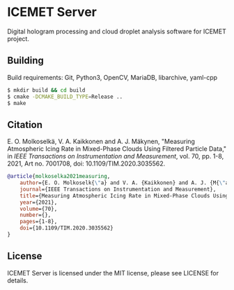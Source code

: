 # ICEMET Server
Digital hologram processing and cloud droplet analysis software for ICEMET project.

## Building
Build requirements: Git, Python3, OpenCV, MariaDB, libarchive, yaml-cpp
```bash
$ mkdir build && cd build
$ cmake -DCMAKE_BUILD_TYPE=Release ..
$ make
```

## Citation
E. O. Molkoselkä, V. A. Kaikkonen and A. J. Mäkynen, "Measuring Atmospheric Icing Rate in Mixed-Phase Clouds Using Filtered Particle Data," in *IEEE Transactions on Instrumentation and Measurement*, vol. 70, pp. 1-8, 2021, Art no. 7001708, doi: 10.1109/TIM.2020.3035562.
```bibtex
@article{molkoselka2021measuring,
	author={E. O. Molkoselk{\"a} and V. A. {Kaikkonen} and A. J. {M{\"a}kynen}},
	journal={IEEE Transactions on Instrumentation and Measurement},
	title={Measuring Atmospheric Icing Rate in Mixed-Phase Clouds Using Filtered Particle Data},
	year={2021},
	volume={70},
	number={},
	pages={1-8},
	doi={10.1109/TIM.2020.3035562}
}
```

## License
ICEMET Server is licensed under the MIT license, please see LICENSE for details.
